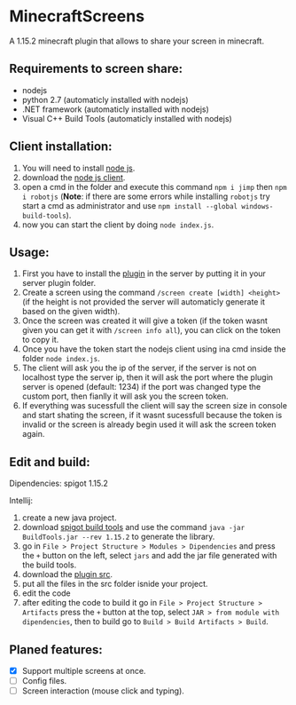 # MinecraftScreens

A 1.15.2 minecraft plugin that allows to share your screen in minecraft.

## Requirements to screen share:
- nodejs
- python 2.7 (automaticly installed with nodejs)
- .NET framework (automaticly installed with nodejs)
- Visual C++ Build Tools (automaticly installed with nodejs)

## Client installation:
1. You will need to install [node js](https://nodejs.org/).
2. download the [node js client](/nodejs).
3. open a cmd in the folder and execute this command `npm i jimp` then `npm i robotjs` (**Note**: if there are some errors while installing `robotjs` try start a cmd as administrator and use `npm install --global windows-build-tools`).
4. now you can start the client by doing `node index.js`.

## Usage:
1. First you have to install the [plugin](https://github.com/TheCosmic04/Minecraft-Screen/releases/tag/1.0) in the server by putting it in your server plugin folder.
2. Create a screen using the command `/screen create [width] <height>` (if the height is not provided the server will automaticly generate it based on the given width).
2. Once the screen was created it will give a token (if the token wasnt given you can get it with `/screen info all`), you can click on the token to copy it.
3. Once you have the token start the nodejs client using ina  cmd inside the folder `node index.js`.
4. The client will ask you the ip of the server, if the server is not on localhost type the server ip, then it will ask the port where the plugin server is opened (default: 1234) if the port was changed type the custom port, then fianlly it will ask you the screen token.
5. If everything was sucessfull the client will say the screen size in console and start shating the screen, if it wasnt sucessfull because the token is invalid or the screen is already begin used it will ask the screen token again.

## Edit and build:
Dipendencies: spigot 1.15.2

Intellij:
1. create a new java project.
2. download [spigot build tools](https://hub.spigotmc.org/jenkins/job/BuildTools/) and use the command `java -jar BuildTools.jar --rev 1.15.2` to generate the library.
3. go in `File > Project Structure > Modules > Dipendencies` and press the `+` button on the left, select `jars` and add the jar file generated with the build tools.
4. download the [plugin src](/java).
5. put all the files in the src folder isnide your project.
6. edit the code
7. after editing the code to build it go in `File > Project Structure > Artifacts` press the `+` button at the top, select `JAR > from module with dipendencies`, then to build go to `Build > Build Artifacts > Build`.

## Planed features:
- [x] Support multiple screens at once.
- [ ] Config files.
- [ ] Screen interaction (mouse click and typing).
